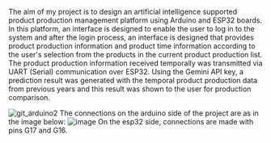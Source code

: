 The aim of my project is to design an artificial intelligence supported product production management platform using Arduino and ESP32 boards. In this platform, an interface is designed to enable the user to log in to the system and after the login process, an interface is designed that provides product production information and product time information according to the user's selection from the products in the current product production list. The product production information received temporally was transmitted via UART (Serial) communication over ESP32. Using the Gemini API key, a prediction result was generated with the temporal product production data from previous years and this result was shown to the user for production comparison.


![git_arduino2](https://github.com/user-attachments/assets/9fabd5a4-26d4-442a-b99e-c1265e5f9e77)
The connections on the arduino side of the project are as in the image below:
![image](https://github.com/user-attachments/assets/2df5df39-73fc-43a6-a4f8-ad4f9246481c)
On the esp32 side, connections are made with pins G17 and G16. 

